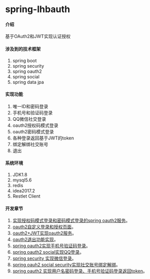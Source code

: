 # spring-lhbauth

#### 介绍

基于OAuth2和JWT实现认证授权


#### 涉及到的技术框架

1. spring boot
2. spring security
3. spring oauth2
4. spring social
5. spring data jpa

#### 实现功能

1. 唯一ID和密码登录
2. 手机号和验证码登录
3. QQ微信社交登录
4. oauth2授权码模式登录
5. oauth2密码模式登录
6. 各种登录返回基于JWT的token
7. 绑定解绑社交账号
8. 退出


#### 系统环境

1. JDK1.8
2. mysql5.6 
3. redis 
4. idea2017.2
5. Restlet Client

#### 开发章节
 
1. [实现授权码模式登录和密码模式登录的spring oauth2服务](https://blog.csdn.net/baidu_34389984/article/details/85249733 "With a Title")。
2. [oauth2自定义登录和授权页面](https://blog.csdn.net/baidu_34389984/article/details/85269366)。
3. [oauth2+JWT实现oauth2服务](https://blog.csdn.net/baidu_34389984/article/details/85273757)。
4. [oauth2退出功能实现](https://blog.csdn.net/baidu_34389984/article/details/85274912)。
5. [spring oauth2实现手机号验证码登录](https://blog.csdn.net/baidu_34389984/article/details/85634264)。
6. [spring oauth2 social实现QQ登录](https://blog.csdn.net/baidu_34389984/article/details/85716279)。
7. [spring security 实现微信登录](https://blog.csdn.net/baidu_34389984/article/details/85778310)。
8. [spring oauh2 social security实现社交账号绑定解绑](https://blog.csdn.net/baidu_34389984/article/details/86010373)。
9. [spring oauth2 实现用户名密码登录、手机号验证码登录返回token](https://blog.csdn.net/baidu_34389984/article/details/86064111)。